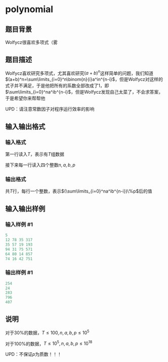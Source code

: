 # polynomial

## 题目背景

Wolfycz很喜欢多项式（雾

## 题目描述

Wolfycz喜欢研究多项式，尤其喜欢研究$(a+b)^n$这样简单的问题，我们知道$(a+b)^n=\sum\limits_{i=0}^n\binom{n}{i}a^in^{n-i}$，但是Wolfycz对这样的式子并不满足，于是他把所有的系数全部改成了1，即$\sum\limits_{i=0}^na^ib^{n-i}$，但是Wolfycz发现自己太菜了，不会求答案，于是希望你来帮帮他

UPD：请注意常数因子对程序运行效率的影响

## 输入输出格式

### 输入格式

第一行读入$T$，表示有$T$组数据

接下来每一行读入四个整数$n,a,b,p$

### 输出格式

共$T$行，每行一个整数，表示$(\sum\limits_{i=0}^na^ib^{n-i})\%p$后的值

## 输入输出样例

### 输入样例 #1

```cpp
5
12 78 35 317
35 57 19 193
94 31 75 571
64 80 14 857
74 16 42 751

```
### 输出样例 #1

```cpp
254
24
283
796
407
```


## 说明

对于$30\%$的数据，$T\leqslant 100,n,a,b,p\leqslant 10^5$

对于$100\%$的数据，$T\leqslant 10^5,n,a,b,p\leqslant 10^{18}$

UPD：不保证$p$为质数！！！

